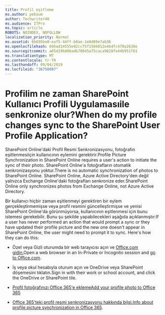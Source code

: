 ```yaml
---
title: Profil eşitleme
ms.author: pebaum
author: Techwriter40
ms.audience: ITPro
ms.topic: article
ROBOTS: NOINDEX, NOFOLLOW
localization_priority: Normal
ms.assetid: 6b695be8-eaf5-44ff-b0ae-1e0d89e7ab36
ms.openlocfilehash: 695ad14555e92ccf5f1566012e4b4fc470a2630e
ms.sourcegitcommit: a65d196d00adb70045af5caca9828fe44b951f61
ms.translationtype: MT
ms.contentlocale: tr-TR
ms.lasthandoff: 09/04/2019
ms.locfileid: "36750097"
---
```

# <a name="when-do-my-profile-changes-sync-to-the-sharepoint-user-profile-application"></a><span data-ttu-id="5e5f7-102">Profilim ne zaman SharePoint Kullanıcı Profili Uygulamasıile senkronize olur?</span><span class="sxs-lookup"><span data-stu-id="5e5f7-102">When do my profile changes sync to the SharePoint User Profile Application?</span></span>

<span data-ttu-id="5e5f7-103">SharePoint Online'daki Profil Resmi Senkronizasyonu, fotoğrafın eşitlenmesiiçin kullanıcının eylemini gerektirir.</span><span class="sxs-lookup"><span data-stu-id="5e5f7-103">Profile Picture Synchronization in SharePoint Online requires a user's action to initiate the sync of their photo.</span></span> <span data-ttu-id="5e5f7-104">SharePoint Online'a fotoğrafların otomatik senkronizasyonu yoktur.</span><span class="sxs-lookup"><span data-stu-id="5e5f7-104">There is no automatic synchronization of photos to SharePoint Online.</span></span> <span data-ttu-id="5e5f7-105">SharePoint Online, Azure Active Directory'den değil yalnızca Exchange Online'daki fotoğrafları senkronize eder.</span><span class="sxs-lookup"><span data-stu-id="5e5f7-105">SharePoint Online only synchronizes photos from Exchange Online, not Azure Active Directory.</span></span>

<span data-ttu-id="5e5f7-106">Bir kullanıcı hiçbir zaman eşitlenmeyi gerektiren bir eylem gerçekleştirmemişse veya profil resmini güncelleştirmişse ve yenisi SharePoint Online'da görünmüyorsa, kullanıcının eşitlenmesi için bunu istemesi gerekebilir. Bunu şu şekilde yapabilecekleri aşağıda açıklanmıştır:</span><span class="sxs-lookup"><span data-stu-id="5e5f7-106">If a user has never performed an action that would prompt a sync or they have updated their profile picture and the new one doesn't appear in SharePoint Online, the user might need to prompt it to sync. Here's how they can do this:</span></span>

- <span data-ttu-id="5e5f7-107">Özel veya Gizli oturumda bir web tarayıcısı açın ve [Office.com gidin.](http://www.office.com/)</span><span class="sxs-lookup"><span data-stu-id="5e5f7-107">Open a web browser in an In-Private or Incognito session and [go to Office.com](http://www.office.com/).</span></span>

- <span data-ttu-id="5e5f7-108">İş veya okul hesabıyla oturum açın ve OneDrive veya SharePoint döşemesini tıklatın.</span><span class="sxs-lookup"><span data-stu-id="5e5f7-108">Sign in with their work or school account, and click the OneDrive or SharePoint tile.</span></span>

- [<span data-ttu-id="5e5f7-109">Profil fotoğrafınızı Office 365'e ekleme</span><span class="sxs-lookup"><span data-stu-id="5e5f7-109">Add your profile photo to Office 365</span></span>](https://support.office.com/article/Add-your-profile-photo-to-Office-365-2eaf93fd-b3f1-43b9-9cdc-bdcd548435b7)

- <span data-ttu-id="5e5f7-110">[Office 365'teki profil resmi senkronizasyonu hakkında bilgi.](https://support.office.com/article/Information-about-user-profile-synchronization-in-SharePoint-Online-177eb196-5887-43c9-84c3-b98a43d35129)</span><span class="sxs-lookup"><span data-stu-id="5e5f7-110">[Info about profile picture synchronization in Office 365](https://support.office.com/article/Information-about-user-profile-synchronization-in-SharePoint-Online-177eb196-5887-43c9-84c3-b98a43d35129).</span></span>

